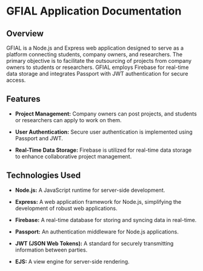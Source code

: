 # GFIAL Application Documentation

## Overview

GFIAL is a Node.js and Express web application designed to serve as a platform connecting students, company owners, and researchers. The primary objective is to facilitate the outsourcing of projects from company owners to students or researchers. GFIAL employs Firebase for real-time data storage and integrates Passport with JWT authentication for secure access.

## Features

- **Project Management:** Company owners can post projects, and students or researchers can apply to work on them.

- **User Authentication:** Secure user authentication is implemented using Passport and JWT.

- **Real-Time Data Storage:** Firebase is utilized for real-time data storage to enhance collaborative project management.

## Technologies Used

- **Node.js:** A JavaScript runtime for server-side development.

- **Express:** A web application framework for Node.js, simplifying the development of robust web applications.

- **Firebase:** A real-time database for storing and syncing data in real-time.

- **Passport:** An authentication middleware for Node.js applications.

- **JWT (JSON Web Tokens):** A standard for securely transmitting information between parties.

- **EJS:** A view engine for server-side rendering.

